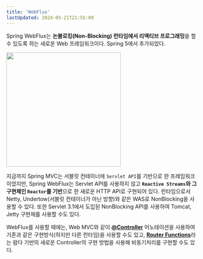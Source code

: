 ```yaml
---
title: 'WebFlux'
lastUpdated: 2024-05-21T21:55:09
---
```


Spring WebFlux는 **논블로킹(Non-Blocking) 런타임에서 리액티브 프로그래밍**을 할 수 있도록 하는 새로운 Web 프레임워크이다. Spring 5에서 추가되었다.

<img src="https://user-images.githubusercontent.com/81006587/206968529-a61ff8bd-6d61-420d-97b5-e95bc2d2b061.png" height=300px>

지금까지 Spring MVC는 서블릿 컨테이너에 `Servlet API`를 기반으로 한 프레임워크이었지만, Spring WebFlux는 Servlet API를 사용하지 않고 **`Reactive Streams`와 그 구현체인 `Reactor`를 기반**으로 한 새로운 HTTP API로 구현되어 있다. 런타임으로서 Netty, Undertow(서블릿 컨테이너가 아닌 방향)와 같은 WAS로 NonBlocking을 사용할 수 있다. 또한 Servlet 3.1에서 도입된 NonBlocking API를 사용하여 Tomcat, Jetty 구현체를 사용할 수도 있다.

WebFlux를 사용할 때에는, Web MVC와 같이 <a href="./@Controller.md">**@Controller**</a> 어노테이션을 사용하여 기존과 같은 구현방식(하지만 다른 런타임)을 사용할 수도 있고, <a href="./RouterFunctions.md">**Router Functions**</a>라는 람다 기반의 새로운 Controller의 구현 방법을 사용해 비동기처리를 구현할 수도 있다.